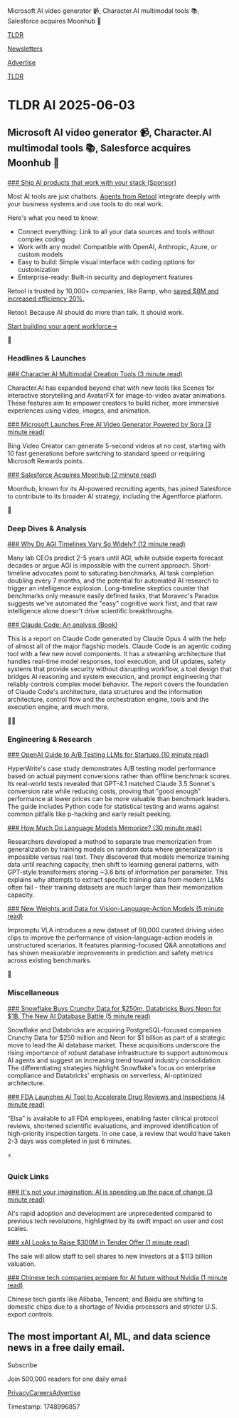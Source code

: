 Microsoft AI video generator 📹, Character.AI multimodal tools 📚, Salesforce acquires Moonhub 🤝

[TLDR](/)

[Newsletters](/newsletters)

[Advertise](https://advertise.tldr.tech/)

[TLDR](/)

# TLDR AI 2025-06-03

## Microsoft AI video generator 📹, Character.AI multimodal tools 📚, Salesforce acquires Moonhub 🤝

### 

[### Ship AI products that work with your stack (Sponsor)](https://retool.com/agents?utm_source=tldrai&amp;utm_medium=newsletter&amp;rcid=701Qo00000ssoGtIAI)

Most AI tools are just chatbots. [Agents from Retool](https://retool.com/agents?utm_source=tldrai&utm_medium=newsletter&rcid=701Qo00000ssoGtIAI) integrate deeply with your business systems and use tools to do real work.

Here's what you need to know:

* Connect everything: Link to all your data sources and tools without complex coding
* Work with any model: Compatible with OpenAI, Anthropic, Azure, or custom models
* Easy to build: Simple visual interface with coding options for customization
* Enterprise-ready: Built-in security and deployment features

Retool is trusted by 10,000+ companies, like Ramp, who [saved $8M and increased efficiency 20%.](https://retool.com/agents?utm_source=tldrai&utm_medium=newsletter&rcid=701Qo00000ssoGtIAI)

Retool: Because AI should do more than talk. It should work.

[Start building your agent workforce→](https://retool.com/agents?utm_source=tldrai&utm_medium=newsletter&rcid=701Qo00000ssoGtIAI)

🚀

### Headlines & Launches

[### Character.AI Multimodal Creation Tools (3 minute read)](https://blog.character.ai/character-ai-unveils-new-ways-to-create/?utm_source=tldrai)

Character.AI has expanded beyond chat with new tools like Scenes for interactive storytelling and AvatarFX for image-to-video avatar animations. These features aim to empower creators to build richer, more immersive experiences using video, images, and animation.

[### Microsoft Launches Free AI Video Generator Powered by Sora (3 minute read)](https://blogs.bing.com/search/June-2025/Introducing-Bing-Video-Creator?utm_source=tldrai)

Bing Video Creator can generate 5-second videos at no cost, starting with 10 fast generations before switching to standard speed or requiring Microsoft Rewards points.

[### Salesforce Acquires Moonhub (2 minute read)](https://www.moonhub.ai/moonhub-team-joins-salesforce?utm_source=tldrai)

Moonhub, known for its AI-powered recruiting agents, has joined Salesforce to contribute to its broader AI strategy, including the Agentforce platform.

🧠

### Deep Dives & Analysis

[### Why Do AGI Timelines Vary So Widely? (12 minute read)](https://bluedot.org/blog/agi-timelines?utm_source=tldrai)

Many lab CEOs predict 2-5 years until AGI, while outside experts forecast decades or argue AGI is impossible with the current approach. Short-timeline advocates point to saturating benchmarks, AI task completion doubling every 7 months, and the potential for automated AI research to trigger an intelligence explosion. Long-timeline skeptics counter that benchmarks only measure easily defined tasks, that Moravec's Paradox suggests we've automated the "easy" cognitive work first, and that raw intelligence alone doesn't drive scientific breakthroughs.

[### Claude Code: An analysis (Book)](https://southbridge-research.notion.site/claude-code-an-agentic-cleanroom-analysis?utm_source=tldrai)

This is a report on Claude Code generated by Claude Opus 4 with the help of almost all of the major flagship models. Claude Code is an agentic coding tool with a few new novel components. It has a streaming architecture that handles real-time model responses, tool execution, and UI updates, safety systems that provide security without disrupting workflow, a tool design that bridges AI reasoning and system execution, and prompt engineering that reliably controls complex model behavior. The report covers the foundation of Claude Code's architecture, data structures and the information architecture, control flow and the orchestration engine, tools and the execution engine, and much more.

👨‍💻

### Engineering & Research

[### OpenAI Guide to A/B Testing LLMs for Startups (10 minute read)](https://cookbook.openai.com/examples/stripe_model_eval/selecting_a_model_based_on_stripe_conversion?utm_source=tldrai)

HyperWrite's case study demonstrates A/B testing model performance based on actual payment conversions rather than offline benchmark scores. Its real-world tests revealed that GPT-4.1 matched Claude 3.5 Sonnet's conversion rate while reducing costs, proving that "good enough" performance at lower prices can be more valuable than benchmark leaders. The guide includes Python code for statistical testing and warns against common pitfalls like p-hacking and early result peeking.

[### How Much Do Language Models Memorize? (30 minute read)](https://arxiv.org/abs/2505.24832?utm_source=tldrai)

Researchers developed a method to separate true memorization from generalization by training models on random data where generalization is impossible versus real text. They discovered that models memorize training data until reaching capacity, then shift to learning general patterns, with GPT-style transformers storing ~3.6 bits of information per parameter. This explains why attempts to extract specific training data from modern LLMs often fail - their training datasets are much larger than their memorization capacity.

[### New Weights and Data for Vision-Language-Action Models (5 minute read)](https://impromptu-vla.c7w.tech/?utm_source=tldrai)

Impromptu VLA introduces a new dataset of 80,000 curated driving video clips to improve the performance of vision-language-action models in unstructured scenarios. It features planning-focused Q&A annotations and has shown measurable improvements in prediction and safety metrics across existing benchmarks.

🎁

### Miscellaneous

[### Snowflake Buys Crunchy Data for $250m, Databricks Buys Neon for $1B. The New AI Database Battle (5 minute read)](https://www.saastr.com/snowflake-buys-crunchy-data-for-250m-databricks-buys-neon-for-1b-the-new-ai-database-battle/?utm_source=tldrai)

Snowflake and Databricks are acquiring PostgreSQL-focused companies Crunchy Data for $250 million and Neon for $1 billion as part of a strategic move to lead the AI database market. These acquisitions underscore the rising importance of robust database infrastructure to support autonomous AI agents and suggest an increasing trend toward industry consolidation. The differentiating strategies highlight Snowflake's focus on enterprise compliance and Databricks' emphasis on serverless, AI-optimized architecture.

[### FDA Launches AI Tool to Accelerate Drug Reviews and Inspections (4 minute read)](https://www.fda.gov/news-events/press-announcements/fda-launches-agency-wide-ai-tool-optimize-performance-american-people?utm_source=tldrai)

“Elsa” is available to all FDA employees, enabling faster clinical protocol reviews, shortened scientific evaluations, and improved identification of high-priority inspection targets. In one case, a review that would have taken 2-3 days was completed in just 6 minutes.

⚡️

### Quick Links

[### It's not your imagination: AI is speeding up the pace of change (3 minute read)](https://techcrunch.com/2025/05/30/its-not-your-imagination-ai-is-speeding-up-the-pace-of-change/?utm_source=tldrai)

AI's rapid adoption and development are unprecedented compared to previous tech revolutions, highlighted by its swift impact on user and cost scales.

[### xAI Looks to Raise $300M in Tender Offer (1 minute read)](https://techcrunch.com/2025/06/02/elon-musks-xai-reportedly-looks-to-raise-300m-in-tender-offer/?utm_source=tldrai)

The sale will allow staff to sell shares to new investors at a $113 billion valuation.

[### Chinese tech companies prepare for AI future without Nvidia (1 minute read)](https://finance.yahoo.com/news/chinese-tech-companies-prepare-ai-012546092.html?utm_source=tldrai)

Chinese tech giants like Alibaba, Tencent, and Baidu are shifting to domestic chips due to a shortage of Nvidia processors and stricter U.S. export controls.

## The most important AI, ML, and data science news in a free daily email.

Subscribe

Join 500,000 readers for one daily email

[Privacy](/privacy)[Careers](https://jobs.ashbyhq.com/tldr.tech)[Advertise](/ai/advertise)

Timestamp: 1748996857